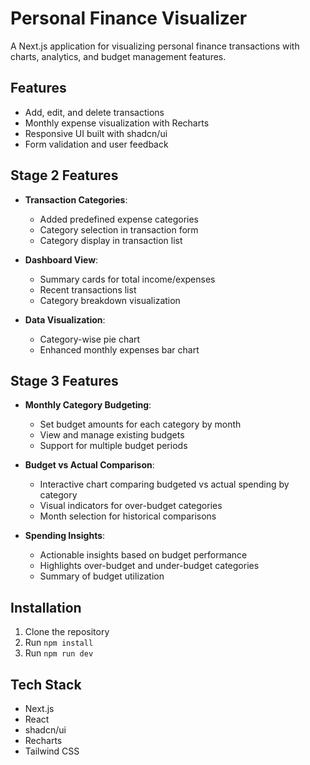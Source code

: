 # Personal Finance Visualizer

A Next.js application for visualizing personal finance transactions with charts, analytics, and budget management features.

## Features
- Add, edit, and delete transactions
- Monthly expense visualization with Recharts
- Responsive UI built with shadcn/ui
- Form validation and user feedback

## Stage 2 Features

- **Transaction Categories**:
  - Added predefined expense categories
  - Category selection in transaction form
  - Category display in transaction list

- **Dashboard View**:
  - Summary cards for total income/expenses
  - Recent transactions list
  - Category breakdown visualization

- **Data Visualization**:
  - Category-wise pie chart
  - Enhanced monthly expenses bar chart
  
## Stage 3 Features

- **Monthly Category Budgeting**:
  - Set budget amounts for each category by month
  - View and manage existing budgets
  - Support for multiple budget periods

- **Budget vs Actual Comparison**:
  - Interactive chart comparing budgeted vs actual spending by category
  - Visual indicators for over-budget categories
  - Month selection for historical comparisons

- **Spending Insights**:
  - Actionable insights based on budget performance
  - Highlights over-budget and under-budget categories
  - Summary of budget utilization

## Installation
1. Clone the repository
2. Run `npm install`
3. Run `npm run dev`

## Tech Stack
- Next.js
- React
- shadcn/ui
- Recharts
- Tailwind CSS

